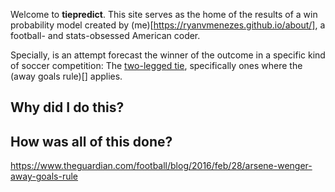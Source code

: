 Welcome to __tiepredict__. This site serves as the home of the results of a win probability model created by (me)[https://ryanvmenezes.github.io/about/], a football- and stats-obsessed American coder.

Specially, is an attempt forecast the winner of the outcome in a specific kind of soccer competition: The [two-legged tie](https://en.wikipedia.org/wiki/Two-legged_tie), specifically ones where the (away goals rule)[] applies.

## Why did I do this?


## How was all of this done?

https://www.theguardian.com/football/blog/2016/feb/28/arsene-wenger-away-goals-rule

